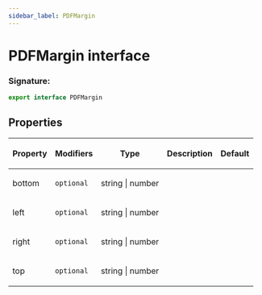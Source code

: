 ```yaml
---
sidebar_label: PDFMargin
---
```


# PDFMargin interface

### Signature:

```typescript
export interface PDFMargin
```

## Properties

<table><thead><tr><th>

Property

</th><th>

Modifiers

</th><th>

Type

</th><th>

Description

</th><th>

Default

</th></tr></thead>
<tbody><tr><td>

<span id="bottom">bottom</span>

</td><td>

`optional`

</td><td>

string \| number

</td><td>

</td><td>

</td></tr>
<tr><td>

<span id="left">left</span>

</td><td>

`optional`

</td><td>

string \| number

</td><td>

</td><td>

</td></tr>
<tr><td>

<span id="right">right</span>

</td><td>

`optional`

</td><td>

string \| number

</td><td>

</td><td>

</td></tr>
<tr><td>

<span id="top">top</span>

</td><td>

`optional`

</td><td>

string \| number

</td><td>

</td><td>

</td></tr>
</tbody></table>
